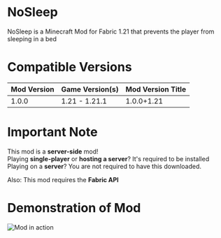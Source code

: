 # NoSleep
NoSleep is a Minecraft Mod for Fabric 1.21 that prevents the player from sleeping in a bed

# Compatible Versions
|Mod Version|Game Version(s)|Mod Version Title
|---|---|---|
|1.0.0|1.21 - 1.21.1|1.0.0+1.21|

# Important Note
This mod is a **server-side** mod!  
Playing **single-player** or **hosting a server**? It's required to be installed  
Playing on a **server**? You are not required to have this downloaded.

Also: This mod requires the **Fabric API**

# Demonstration of Mod
![Mod in action](https://cdn.modrinth.com/data/IvwI6YOW/images/21d6b30795faca98cbeb614ea94d00112d53d322.png)
